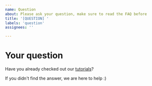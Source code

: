 ```yaml
---
name: Question
about: Please ask your question, make sure to read the FAQ before
title: '[QUESTION] '
labels: 'question'
assignees: ''

---
```


# Your question
Have you already checked out our [tutorials](https://github.com/BrainLesion/tutorials/)? 

If you didn't find the answer, we are here to help :)
